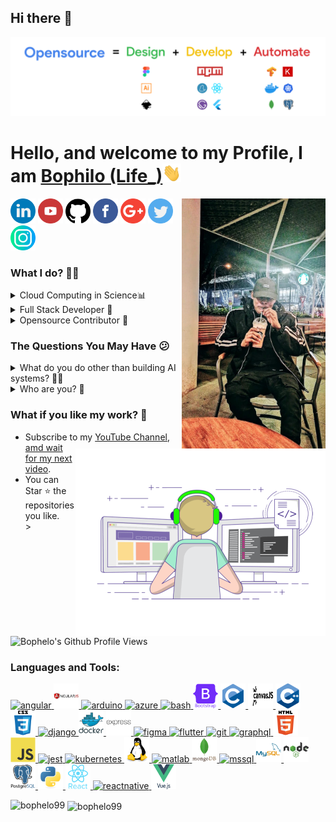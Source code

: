## Hi there 👋

<img src="https://github.com/bophelo99/bophelo99/blob/main/linkedin_banner.png" />

<h1>Hello, and welcome to my Profile, I am <a href="https://bophelo99.github.io/">Bophilo (Life_)</a><img src="https://raw.githubusercontent.com/ABSphreak/ABSphreak/master/gifs/Hi.gif" width="30px" height="30px"></h1>
<img align='right' src="https://github.com/bophelo99/bophelo99/blob/main/my_image.jpeg" width="230" height="400" />

<a href="https://www.linkedin.com/in/charles-ntsemi-5713062b4/"><img src="https://github.com/bophelo99/bophelo99/blob/main/logos/linkedin.png" width="40" /></a>
<a href="https://www.youtube.com/@codezero99"><img src="https://github.com/bophelo99/bophelo99/blob/main/logos/youtube-logo.png" width="40" /></a>
<a href="https://github.com/bophelo99"><img src="https://github.com/bophelo99/bophelo99/blob/main/logos/github-logo.png" width="40" /></a>
<a href="https://www.facebook.com/BopheloNtsemi/"><img src="https://github.com/bophelo99/bophelo99/blob/main/logos/facebook.png" width="40" /></a>
<a href="ntsemibophilo@gmail.com"><img src="https://github.com/bophelo99/bophelo99/blob/main/logos/google-plus.png" width="40" /></a>
<a href="https://x.com/Bvby_Lyf"><img src="https://github.com/bophelo99/bophelo99/blob/main/logos/twitter.png" width="40" /></a>
<a href="https://www.instagram.com/bvby_lyf/"><img src="https://github.com/bophelo99/bophelo99/blob/main/logos/instagram.png" width="40" /></a>
<img align="right" alt="Coding" width="400" src="https://raw.githubusercontent.com/devSouvik/devSouvik/master/gif3.gif">
<h3>What I do? 👨‍💻</h3>
<details>
<summary> Cloud Computing in Science📊</summary>
<ul>
  <li><a href="https://github.com/witseie-elen4020 Hight-Performance-Cloud-Computing-Poject-1TB-Data-Analytic-">HPC Cloud-Computing</a></li>
  <li>Many more on and out of Github...</li>
</ul>
</details>
<details>
<summary>Full Stack Developer 🍥</summary>
  <ul>
    <li><a href="https://github.com/bophelo99/masterPortfolio">masterPortfolio</a></li>
    <li>Many more on and out of Github...</li>
  </ul>
</details>

<details>
<summary>Opensource Contributor 📝</summary>
  <ul>
    <li>You can get detailed information of my contributions <a href="https://bophelo99.github.io/opensource">here</a>.</li>
    <li>You can also scroll down and get the information on my <a href="https://github.com/bophelo99">github profile</a>.</li>
  </ul>
</details>

<h3>The Questions You May Have 😕</h3>

<details>
<summary>What do you do other than building AI systems? 💁‍♂️</summary>
  <ul>
    <li>I leanrn and design, build and deploy websites. Currently learning to design webpage using Flutter.</li>
  </ul>
</details>

<details>
  <summary>Who are you? 👨</summary>
  <pre>
  A passionate individual who always thrive to work on end to end products which develop sustainable and scalable social and
  technical systems to create impact.<br>
  My name describes my qualities,
    B: Bold and innovative
    O: Open-minded to create new things
    P: Persistent and hardworking
    H: Humble and highly precise
    I: Intelligent and inquisitive
    L: Lifelong learner
    O: Optimistic and opportunity-seeker
  </pre>
</details>

<h3>What if you like my work? 🤩</h3>
<ul>
  <li>Subscribe to my <a href="https://www.youtube.com/@codezero99">YouTube Channel, amd wait for my next video</a>.</li>
  <li>You can Star ⭐ the repositories you like.</li>>
</ul>

![Bophelo's Github Profile Views](https://komarev.com/ghpvc/?username=bophelo99&color=blueviolet)  
<h3 align="left">Languages and Tools:</h3>
<p align="left"> <a href="https://angular.io" target="_blank" rel="noreferrer"> <img src="https://angular.io/assets/images/logos/angular/angular.svg" alt="angular" width="40" height="40"/> </a> <a href="https://angular.io" target="_blank" rel="noreferrer"> <img src="https://raw.githubusercontent.com/devicons/devicon/master/icons/angularjs/angularjs-original-wordmark.svg" alt="angularjs" width="40" height="40"/> </a> <a href="https://www.arduino.cc/" target="_blank" rel="noreferrer"> <img src="https://cdn.worldvectorlogo.com/logos/arduino-1.svg" alt="arduino" width="40" height="40"/> </a> <a href="https://azure.microsoft.com/en-in/" target="_blank" rel="noreferrer"> <img src="https://www.vectorlogo.zone/logos/microsoft_azure/microsoft_azure-icon.svg" alt="azure" width="40" height="40"/> </a> <a href="https://www.gnu.org/software/bash/" target="_blank" rel="noreferrer"> <img src="https://www.vectorlogo.zone/logos/gnu_bash/gnu_bash-icon.svg" alt="bash" width="40" height="40"/> </a> <a href="https://getbootstrap.com" target="_blank" rel="noreferrer"> <img src="https://raw.githubusercontent.com/devicons/devicon/master/icons/bootstrap/bootstrap-plain-wordmark.svg" alt="bootstrap" width="40" height="40"/> </a> <a href="https://www.cprogramming.com/" target="_blank" rel="noreferrer"> <img src="https://raw.githubusercontent.com/devicons/devicon/master/icons/c/c-original.svg" alt="c" width="40" height="40"/> </a> <a href="https://canvasjs.com" target="_blank" rel="noreferrer"> <img src="https://raw.githubusercontent.com/Hardik0307/Hardik0307/master/assets/canvasjs-charts.svg" alt="canvasjs" width="40" height="40"/> </a> <a href="https://www.w3schools.com/cpp/" target="_blank" rel="noreferrer"> <img src="https://raw.githubusercontent.com/devicons/devicon/master/icons/cplusplus/cplusplus-original.svg" alt="cplusplus" width="40" height="40"/> </a> <a href="https://www.w3schools.com/css/" target="_blank" rel="noreferrer"> <img src="https://raw.githubusercontent.com/devicons/devicon/master/icons/css3/css3-original-wordmark.svg" alt="css3" width="40" height="40"/> </a> <a href="https://www.djangoproject.com/" target="_blank" rel="noreferrer"> <img src="https://cdn.worldvectorlogo.com/logos/django.svg" alt="django" width="40" height="40"/> </a> <a href="https://www.docker.com/" target="_blank" rel="noreferrer"> <img src="https://raw.githubusercontent.com/devicons/devicon/master/icons/docker/docker-original-wordmark.svg" alt="docker" width="40" height="40"/> </a> <a href="https://expressjs.com" target="_blank" rel="noreferrer"> <img src="https://raw.githubusercontent.com/devicons/devicon/master/icons/express/express-original-wordmark.svg" alt="express" width="40" height="40"/> </a> <a href="https://www.figma.com/" target="_blank" rel="noreferrer"> <img src="https://www.vectorlogo.zone/logos/figma/figma-icon.svg" alt="figma" width="40" height="40"/> </a> <a href="https://flutter.dev" target="_blank" rel="noreferrer"> <img src="https://www.vectorlogo.zone/logos/flutterio/flutterio-icon.svg" alt="flutter" width="40" height="40"/> </a> <a href="https://git-scm.com/" target="_blank" rel="noreferrer"> <img src="https://www.vectorlogo.zone/logos/git-scm/git-scm-icon.svg" alt="git" width="40" height="40"/> </a> <a href="https://graphql.org" target="_blank" rel="noreferrer"> <img src="https://www.vectorlogo.zone/logos/graphql/graphql-icon.svg" alt="graphql" width="40" height="40"/> </a> <a href="https://www.w3.org/html/" target="_blank" rel="noreferrer"> <img src="https://raw.githubusercontent.com/devicons/devicon/master/icons/html5/html5-original-wordmark.svg" alt="html5" width="40" height="40"/> </a> <a href="https://developer.mozilla.org/en-US/docs/Web/JavaScript" target="_blank" rel="noreferrer"> <img src="https://raw.githubusercontent.com/devicons/devicon/master/icons/javascript/javascript-original.svg" alt="javascript" width="40" height="40"/> </a> <a href="https://jestjs.io" target="_blank" rel="noreferrer"> <img src="https://www.vectorlogo.zone/logos/jestjsio/jestjsio-icon.svg" alt="jest" width="40" height="40"/> </a> <a href="https://kubernetes.io" target="_blank" rel="noreferrer"> <img src="https://www.vectorlogo.zone/logos/kubernetes/kubernetes-icon.svg" alt="kubernetes" width="40" height="40"/> </a> <a href="https://www.linux.org/" target="_blank" rel="noreferrer"> <img src="https://raw.githubusercontent.com/devicons/devicon/master/icons/linux/linux-original.svg" alt="linux" width="40" height="40"/> </a> <a href="https://www.mathworks.com/" target="_blank" rel="noreferrer"> <img src="https://upload.wikimedia.org/wikipedia/commons/2/21/Matlab_Logo.png" alt="matlab" width="40" height="40"/> </a> <a href="https://www.mongodb.com/" target="_blank" rel="noreferrer"> <img src="https://raw.githubusercontent.com/devicons/devicon/master/icons/mongodb/mongodb-original-wordmark.svg" alt="mongodb" width="40" height="40"/> </a> <a href="https://www.microsoft.com/en-us/sql-server" target="_blank" rel="noreferrer"> <img src="https://www.svgrepo.com/show/303229/microsoft-sql-server-logo.svg" alt="mssql" width="40" height="40"/> </a> <a href="https://www.mysql.com/" target="_blank" rel="noreferrer"> <img src="https://raw.githubusercontent.com/devicons/devicon/master/icons/mysql/mysql-original-wordmark.svg" alt="mysql" width="40" height="40"/> </a> <a href="https://nodejs.org" target="_blank" rel="noreferrer"> <img src="https://raw.githubusercontent.com/devicons/devicon/master/icons/nodejs/nodejs-original-wordmark.svg" alt="nodejs" width="40" height="40"/> </a> <a href="https://www.postgresql.org" target="_blank" rel="noreferrer"> <img src="https://raw.githubusercontent.com/devicons/devicon/master/icons/postgresql/postgresql-original-wordmark.svg" alt="postgresql" width="40" height="40"/> </a> <a href="https://www.python.org" target="_blank" rel="noreferrer"> <img src="https://raw.githubusercontent.com/devicons/devicon/master/icons/python/python-original.svg" alt="python" width="40" height="40"/> </a> <a href="https://reactjs.org/" target="_blank" rel="noreferrer"> <img src="https://raw.githubusercontent.com/devicons/devicon/master/icons/react/react-original-wordmark.svg" alt="react" width="40" height="40"/> </a> <a href="https://reactnative.dev/" target="_blank" rel="noreferrer"> <img src="https://reactnative.dev/img/header_logo.svg" alt="reactnative" width="40" height="40"/> </a> <a href="https://vuejs.org/" target="_blank" rel="noreferrer"> <img src="https://raw.githubusercontent.com/devicons/devicon/master/icons/vuejs/vuejs-original-wordmark.svg" alt="vuejs" width="40" height="40"/> </a> </p>


<!--<a href="https://github.com/jstrieb/github-stats">

![](https://github.com/bophelo99/bophelo99/blob/master/generated/overview.svg)
![](https://github.com/bophelo99/bophelo99/blob/master/generated/languages.svg)

</a>
-->
<p><img align="left" src="https://github-readme-stats.vercel.app/api/top-langs?username=bophelo99&show_icons=true&locale=en&layout=compact" alt="bophelo99" /></p>
<p>&nbsp;<img align="center" src="https://github-readme-stats.vercel.app/api?username=bophelo99&show_icons=true&locale=en" alt="bophelo99" /></p>
